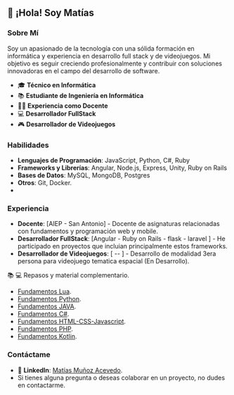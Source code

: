 ## 👋 ¡Hola! Soy Matías

### Sobre Mí
Soy un apasionado de la tecnología con una sólida formación en informática y experiencia en desarrollo full stack y de videojuegos. Mi objetivo es seguir creciendo profesionalmente y contribuir con soluciones innovadoras en el campo del desarrollo de software.

- 🎓 **Técnico en Informática**
- 📚 **Estudiante de Ingeniería en Informática**
- 👨‍🏫 **Experiencia como Docente**
- 💻 **Desarrollador FullStack**
- 🎮 **Desarrollador de Videojuegos**

### Habilidades

- **Lenguajes de Programación**: JavaScript, Python, C#, Ruby
- **Frameworks y Librerías**: Angular, Node.js, Express, Unity, Ruby on Rails
- **Bases de Datos**: MySQL, MongoDB, Postgres
- **Otros**: Git, Docker.
- 
### Experiencia

- **Docente**: [AIEP - San Antonio] - Docente de asignaturas relacionadas con fundamentos y programación web y mobile.
- **Desarrollador FullStack**: [Angular - Ruby on Rails - flask - laravel ] - He participado en proyectos que incluian principalmente estos frameworks.
- **Desarrollador de Videojuegos**: [ -- ] - Desarrollo de modalidad 3era persona para videojuego tematica espacial (En Desarrollo).

📚 💻 Repasos y material complementario.
- [Fundamentos Lua](https://github.com/kmtkei/Fundamentos-Lua).
- [Fundamentos Python](https://github.com/kmtkei/Fundamentos-Python).
- [Fundamentos JAVA](https://github.com/kmtkei/Fundamentos-Java).
- [Fundamentos C#](https://github.com/kmtkei/FundamentosCSharp).
- [Fundamentos HTML-CSS-Javascript](https://github.com/kmtkei/FundamentosHTML).
- [Fundamentos PHP](https://github.com/kmtkei/FundamentosPHP).
- [Fundamentos Kotlin](https://github.com/kmtkei/Fundamentos-Kotlin).

### Contáctame
- 👤 **LinkedIn**: [Matías Muñoz Acevedo](https://www.linkedin.com/in/mmunozacevedo/).
- Si tienes alguna pregunta o deseas colaborar en un proyecto, no dudes en contactarme.

